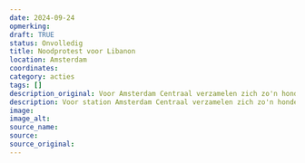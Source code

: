```yaml
---
date: 2024-09-24
opmerking: 
draft: TRUE
status: Onvolledig
title: Noodprotest voor Libanon
location: Amsterdam
coordinates: 
category: acties
tags: []
description_original: Voor Amsterdam Centraal verzamelen zich zo'n honderd mensen om te protesteren tegen de Israëlische aanvallen op Libanon. 
description: Voor station Amsterdam Centraal verzamelen zich zo'n honderd mensen om te protesteren tegen de zionistische aanvallen op Libanon. 
image: 
image_alt: 
source_name: 
source: 
source_original: 
---
```

